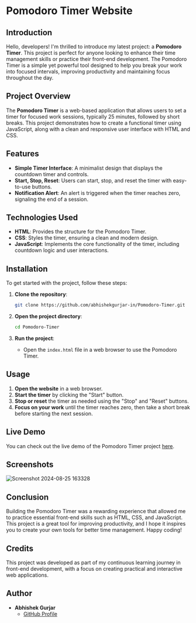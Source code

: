 # Pomodoro Timer Website
## Introduction

Hello, developers! I'm thrilled to introduce my latest project: a **Pomodoro Timer**. This project is perfect for anyone looking to enhance their time management skills or practice their front-end development. The Pomodoro Timer is a simple yet powerful tool designed to help you break your work into focused intervals, improving productivity and maintaining focus throughout the day.

## Project Overview

The **Pomodoro Timer** is a web-based application that allows users to set a timer for focused work sessions, typically 25 minutes, followed by short breaks. This project demonstrates how to create a functional timer using JavaScript, along with a clean and responsive user interface with HTML and CSS.

## Features

- **Simple Timer Interface**: A minimalist design that displays the countdown timer and controls.
- **Start, Stop, Reset**: Users can start, stop, and reset the timer with easy-to-use buttons.
- **Notification Alert**: An alert is triggered when the timer reaches zero, signaling the end of a session.

## Technologies Used

- **HTML**: Provides the structure for the Pomodoro Timer.
- **CSS**: Styles the timer, ensuring a clean and modern design.
- **JavaScript**: Implements the core functionality of the timer, including countdown logic and user interactions.


## Installation

To get started with the project, follow these steps:

1. **Clone the repository**:
    ```bash
    git clone https://github.com/abhishekgurjar-in/Pomodoro-Timer.git
    ```

2. **Open the project directory**:
    ```bash
    cd Pomodoro-Timer
    ```

3. **Run the project**:
    - Open the `index.html` file in a web browser to use the Pomodoro Timer.

## Usage

1. **Open the website** in a web browser.
2. **Start the timer** by clicking the "Start" button.
3. **Stop or reset** the timer as needed using the "Stop" and "Reset" buttons.
4. **Focus on your work** until the timer reaches zero, then take a short break before starting the next session.


## Live Demo

You can check out the live demo of the Pomodoro Timer project [here](https://abhishekgurjar-in.github.io/Pomodoro-Timer/).

## Screenshots
![Screenshot 2024-08-25 163328](https://github.com/user-attachments/assets/62884d0e-c270-441f-9125-30bc8215479b)

## Conclusion

Building the Pomodoro Timer was a rewarding experience that allowed me to practice essential front-end skills such as HTML, CSS, and JavaScript. This project is a great tool for improving productivity, and I hope it inspires you to create your own tools for better time management. Happy coding!

## Credits

This project was developed as part of my continuous learning journey in front-end development, with a focus on creating practical and interactive web applications.

## Author

- **Abhishek Gurjar**
  - [GitHub Profile](https://github.com/abhishekgurjar-in)
